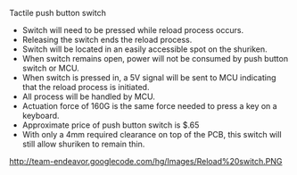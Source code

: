 Tactile push button switch
  * Switch will need to be pressed while reload process occurs.<br />
  * Releasing the switch ends the reload process.<br />
  * Switch will be located in an easily accessible spot on the shuriken.<br />
  * When switch remains open, power will not be consumed by push button switch or MCU.<br />
  * When switch is pressed in, a 5V signal will be sent to MCU indicating that the reload process is initiated.<br />
  * All process will be handled by MCU.<br />
  * Actuation force of 160G is the same force needed to press a key on a keyboard.<br />
  * Approximate price of push button switch is $.65<br />
  * With only a 4mm required clearance on top of the PCB, this switch will still allow shuriken to remain thin.<br />

http://team-endeavor.googlecode.com/hg/Images/Reload%20switch.PNG